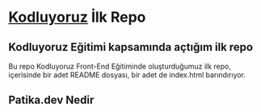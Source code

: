 # [Kodluyoruz](https://www.kodluyoruz.org/) İlk Repo

## Kodluyoruz Eğitimi kapsamında açtığım ilk repo
Bu repo Kodluyoruz Front-End Eğitiminde oluşturduğumuz ilk repo, içerisinde bir adet README dosyası, bir adet de index.html barındırıyor.

## Patika.dev Nedir
